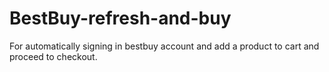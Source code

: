 # BestBuy-refresh-and-buy
For automatically signing in bestbuy account and add a product to cart and proceed to checkout.
